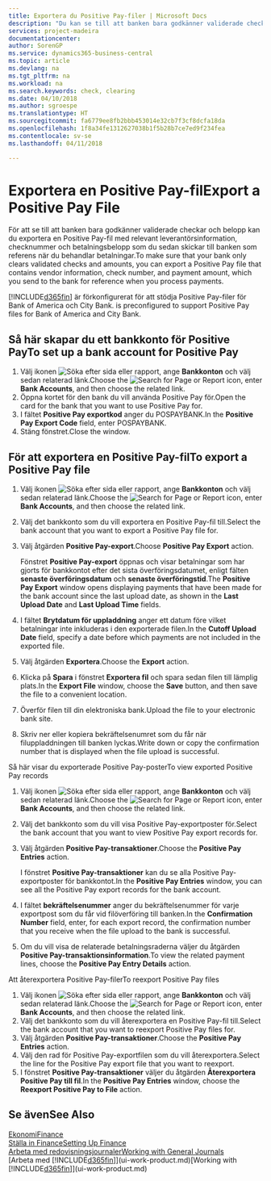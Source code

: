 ```yaml
---
title: Exportera du Positive Pay-filer | Microsoft Docs
description: "Du kan se till att banken bara godkänner validerade checkar och belopp genom att exportera Positive Pay-fil som innehåller information om leverantör betalning."
services: project-madeira
documentationcenter: 
author: SorenGP
ms.service: dynamics365-business-central
ms.topic: article
ms.devlang: na
ms.tgt_pltfrm: na
ms.workload: na
ms.search.keywords: check, clearing
ms.date: 04/10/2018
ms.author: sgroespe
ms.translationtype: HT
ms.sourcegitcommit: fa6779ee8fb2bbb453014e32cb7f3cf8dcfa18da
ms.openlocfilehash: 1f8a34fe1312627038b1f5b28b7ce7ed9f234fea
ms.contentlocale: sv-se
ms.lasthandoff: 04/11/2018

---
```

# <a name="export-a-positive-pay-file"></a><span data-ttu-id="a5217-103">Exportera en Positive Pay-fil</span><span class="sxs-lookup"><span data-stu-id="a5217-103">Export a Positive Pay File</span></span>
<span data-ttu-id="a5217-104">För att se till att banken bara godkänner validerade checkar och belopp kan du exportera en Positive Pay-fil med relevant leverantörsinformation, checknummer och betalningsbelopp som du sedan skickar till banken som referens när du behandlar betalningar.</span><span class="sxs-lookup"><span data-stu-id="a5217-104">To make sure that your bank only clears validated checks and amounts, you can export a Positive Pay file that contains vendor information, check number, and payment amount, which you send to the bank for reference when you process payments.</span></span>

[!INCLUDE[d365fin](includes/d365fin_md.md)]<span data-ttu-id="a5217-105"> är förkonfigurerat för att stödja Positive Pay-filer för Bank of America och City Bank.</span><span class="sxs-lookup"><span data-stu-id="a5217-105"> is preconfigured to support Positive Pay files for Bank of America and City Bank.</span></span>

## <a name="to-set-up-a-bank-account-for-positive-pay"></a><span data-ttu-id="a5217-106">Så här skapar du ett bankkonto för Positive Pay</span><span class="sxs-lookup"><span data-stu-id="a5217-106">To set up a bank account for Positive Pay</span></span>
1. <span data-ttu-id="a5217-107">Välj ikonen ![Söka efter sida eller rapport](media/ui-search/search_small.png "Ikonen Söka efter sida eller rapport"), ange **Bankkonton** och välj sedan relaterad länk.</span><span class="sxs-lookup"><span data-stu-id="a5217-107">Choose the ![Search for Page or Report](media/ui-search/search_small.png "Search for Page or Report icon") icon, enter **Bank Accounts**, and then choose the related link.</span></span>
2. <span data-ttu-id="a5217-108">Öppna kortet för den bank du vill använda Positive Pay för.</span><span class="sxs-lookup"><span data-stu-id="a5217-108">Open the card for the bank that you want to use Positive Pay for.</span></span>
3. <span data-ttu-id="a5217-109">I fältet **Positive Pay exportkod** anger du POSPAYBANK.</span><span class="sxs-lookup"><span data-stu-id="a5217-109">In the **Positive Pay Export Code** field, enter POSPAYBANK.</span></span>
4. <span data-ttu-id="a5217-110">Stäng fönstret.</span><span class="sxs-lookup"><span data-stu-id="a5217-110">Close the window.</span></span>

## <a name="to-export-a-positive-pay-file"></a><span data-ttu-id="a5217-111">För att exportera en Positive Pay-fil</span><span class="sxs-lookup"><span data-stu-id="a5217-111">To export a Positive Pay file</span></span>
1. <span data-ttu-id="a5217-112">Välj ikonen ![Söka efter sida eller rapport](media/ui-search/search_small.png "Ikonen Söka efter sida eller rapport"), ange **Bankkonton** och välj sedan relaterad länk.</span><span class="sxs-lookup"><span data-stu-id="a5217-112">Choose the ![Search for Page or Report](media/ui-search/search_small.png "Search for Page or Report icon") icon, enter **Bank Accounts**, and then choose the related link.</span></span>
2. <span data-ttu-id="a5217-113">Välj det bankkonto som du vill exportera en Positive Pay-fil till.</span><span class="sxs-lookup"><span data-stu-id="a5217-113">Select the bank account that you want to export a Positive Pay file for.</span></span>
3. <span data-ttu-id="a5217-114">Välj åtgärden **Positive Pay-export**.</span><span class="sxs-lookup"><span data-stu-id="a5217-114">Choose **Positive Pay Export** action.</span></span>

    <span data-ttu-id="a5217-115">Fönstret **Positive Pay-export** öppnas och visar betalningar som har gjorts för bankkontot efter det sista överföringsdatumet, enligt fälten **senaste överföringsdatum** och **senaste överföringstid**.</span><span class="sxs-lookup"><span data-stu-id="a5217-115">The **Positive Pay Export** window opens displaying payments that have been made for the bank account since the last upload date, as shown in the **Last Upload Date** and **Last Upload Time** fields.</span></span>
4. <span data-ttu-id="a5217-116">I fältet **Brytdatum för uppladdning** anger ett datum före vilket betalningar inte inkluderas i den exporterade filen.</span><span class="sxs-lookup"><span data-stu-id="a5217-116">In the **Cutoff Upload Date** field, specify a date before which payments are not included in the exported file.</span></span>
5. <span data-ttu-id="a5217-117">Välj åtgärden **Exportera**.</span><span class="sxs-lookup"><span data-stu-id="a5217-117">Choose the **Export** action.</span></span>
6. <span data-ttu-id="a5217-118">Klicka på **Spara** i fönstret **Exportera fil** och spara sedan filen till lämplig plats.</span><span class="sxs-lookup"><span data-stu-id="a5217-118">In the **Export File** window, choose the **Save** button, and then save the file to a convenient location.</span></span>
7. <span data-ttu-id="a5217-119">Överför filen till din elektroniska bank.</span><span class="sxs-lookup"><span data-stu-id="a5217-119">Upload the file to your electronic bank site.</span></span>
8. <span data-ttu-id="a5217-120">Skriv ner eller kopiera bekräftelsenumret som du får när filuppladdningen till banken lyckas.</span><span class="sxs-lookup"><span data-stu-id="a5217-120">Write down or copy the confirmation number that is displayed when the file upload is successful.</span></span>

<span data-ttu-id="a5217-121">Så här visar du exporterade Positive Pay-poster</span><span class="sxs-lookup"><span data-stu-id="a5217-121">To view exported Positive Pay records</span></span>

1. <span data-ttu-id="a5217-122">Välj ikonen ![Söka efter sida eller rapport](media/ui-search/search_small.png "Ikonen Söka efter sida eller rapport"), ange **Bankkonton** och välj sedan relaterad länk.</span><span class="sxs-lookup"><span data-stu-id="a5217-122">Choose the ![Search for Page or Report](media/ui-search/search_small.png "Search for Page or Report icon") icon, enter **Bank Accounts**, and then choose the related link.</span></span>
2. <span data-ttu-id="a5217-123">Välj det bankkonto som du vill visa Positive Pay-exportposter för.</span><span class="sxs-lookup"><span data-stu-id="a5217-123">Select the bank account that you want to view Positive Pay export records for.</span></span>
3. <span data-ttu-id="a5217-124">Välj åtgärden **Positive Pay-transaktioner**.</span><span class="sxs-lookup"><span data-stu-id="a5217-124">Choose the **Positive Pay Entries** action.</span></span>

    <span data-ttu-id="a5217-125">I fönstret **Positive Pay-transaktioner** kan du se alla Positive Pay-exportposter för bankkontot.</span><span class="sxs-lookup"><span data-stu-id="a5217-125">In the **Positive Pay Entries** window, you can see all the Positive Pay export records for the bank account.</span></span>
4. <span data-ttu-id="a5217-126">I fältet **bekräftelsenummer** anger du bekräftelsenummer för varje exportpost som du får vid filöverföring till banken.</span><span class="sxs-lookup"><span data-stu-id="a5217-126">In the **Confirmation Number** field, enter, for each export record, the confirmation number that you receive when the file upload to the bank is successful.</span></span>
5. <span data-ttu-id="a5217-127">Om du vill visa de relaterade betalningsraderna väljer du åtgärden **Positive Pay-transaktionsinformation**.</span><span class="sxs-lookup"><span data-stu-id="a5217-127">To view the related payment lines, choose the **Positive Pay Entry Details** action.</span></span>

<span data-ttu-id="a5217-128">Att återexportera Positive Pay-filer</span><span class="sxs-lookup"><span data-stu-id="a5217-128">To reexport Positive Pay files</span></span>

1. <span data-ttu-id="a5217-129">Välj ikonen ![Söka efter sida eller rapport](media/ui-search/search_small.png "Ikonen Söka efter sida eller rapport"), ange **Bankkonton** och välj sedan relaterad länk.</span><span class="sxs-lookup"><span data-stu-id="a5217-129">Choose the ![Search for Page or Report](media/ui-search/search_small.png "Search for Page or Report icon") icon, enter **Bank Accounts**, and then choose the related link.</span></span>
2. <span data-ttu-id="a5217-130">Välj det bankkonto som du vill återexportera en Positive Pay-fil till.</span><span class="sxs-lookup"><span data-stu-id="a5217-130">Select the bank account that you want to reexport Positive Pay files for.</span></span>
3. <span data-ttu-id="a5217-131">Välj åtgärden **Positive Pay-transaktioner**.</span><span class="sxs-lookup"><span data-stu-id="a5217-131">Choose the **Positive Pay Entries** action.</span></span>
4. <span data-ttu-id="a5217-132">Välj den rad för Positive Pay-exportfilen som du vill återexportera.</span><span class="sxs-lookup"><span data-stu-id="a5217-132">Select the line for the Positive Pay export file that you want to reexport.</span></span>
5. <span data-ttu-id="a5217-133">I fönstret **Positive Pay-transaktioner** väljer du åtgärden **Återexportera Positive Pay till fil**.</span><span class="sxs-lookup"><span data-stu-id="a5217-133">In the **Positive Pay Entries** window, choose the **Reexport Positive Pay to File** action.</span></span>

## <a name="see-also"></a><span data-ttu-id="a5217-134">Se även</span><span class="sxs-lookup"><span data-stu-id="a5217-134">See Also</span></span>
[<span data-ttu-id="a5217-135">Ekonomi</span><span class="sxs-lookup"><span data-stu-id="a5217-135">Finance</span></span>](finance.md)  
[<span data-ttu-id="a5217-136">Ställa in Finance</span><span class="sxs-lookup"><span data-stu-id="a5217-136">Setting Up Finance</span></span>](finance-setup-finance.md)  
[<span data-ttu-id="a5217-137">Arbeta med redovisningsjournaler</span><span class="sxs-lookup"><span data-stu-id="a5217-137">Working with General Journals</span></span>](ui-work-general-journals.md)  
<span data-ttu-id="a5217-138">[Arbeta med [!INCLUDE[d365fin](includes/d365fin_md.md)]](ui-work-product.md)</span><span class="sxs-lookup"><span data-stu-id="a5217-138">[Working with [!INCLUDE[d365fin](includes/d365fin_md.md)]](ui-work-product.md)</span></span>

